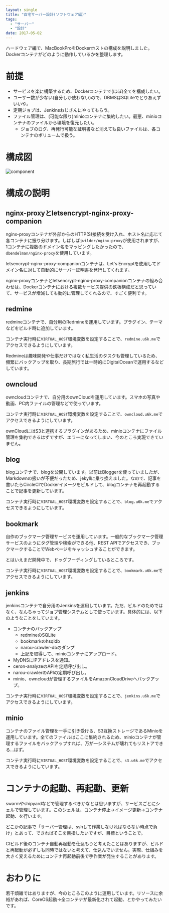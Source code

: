 ```yaml
---
layout: single
title: "自宅サーバー設計(ソフトウェア編)"
tags:
  - "サーバー"
  - "設計"
date: 2017-05-02
---
```


ハードウェア編で、MacBookProをDockerホストの構成を説明しました。Dockerコンテナがどのように動作しているかを整理します。

# 前提

- サービスを楽に構築するため、Dockerコンテナで(ほぼ)全てを構成したい。
- ユーザー数が少ない(自分しか使わない)ので、DBMSはSQLiteでとりあえずいいや。
- 定期ジョブは、Jenkinsおじさんにやってもらう。
- ファイル管理は、(可能な限り)minioコンテナに集約したい。最悪、minioコンテナのファイルから環境を復元したい。
    - ジョブのログ、再発行可能な証明書など消えても良いファイルは、各コンテナのボリュームで扱う。

# 構成図

![component](http://www.plantuml.com/plantuml/png/ZPBD3e8m3CVlFiLUeBkOUF3WYn0FOonaCbeo88XFRn5O1WxZgN_Q7_rSXgN59pIUdkFzb3dJjGQr7viEeWXegXk5bf0PRuhQec6LEohPq83QKL-mV1YiBBPJZAYgbQzOelBKW_PgSCRllw78sSK9BR7LnXE2GkN65rTWDcfF08Y_Ejpy9AK8BOkhMAJiBvMiJOBz3CNWP8-fC3EJgpwcrxKmlCXZTbu5a-tvHvFhTgT65nteK2qUVUUEphFn9suJuW0tyNNCRNIzuzQxk-ekHoBlN3Y5fHzA77i3)
<!-- http://www.plantuml.com/plantuml/uml/ZPBD3e8m3CVlFiLUeBkOUF3WYn0FOonaCbeo88XFRn5O1WxZgN_Q7_rSXgN59pIUdkFzb3dJjGQr7viEeWXegXk5bf0PRuhQec6LEohPq83QKL-mV1YiBBPJZAYgbQzOelBKW_PgSCRllw78sSK9BR7LnXE2GkN65rTWDcfF08Y_Ejpy9AK8BOkhMAJiBvMiJOBz3CNWP8-fC3EJgpwcrxKmlCXZTbu5a-tvHvFhTgT65nteK2qUVUUEphFn9suJuW0tyNNCRNIzuzQxk-ekHoBlN3Y5fHzA77i3 -->

# 構成の説明

## nginx-proxyとletsencrypt-nginx-proxy-companion

nginx-proxyコンテナが外部からのHTTP(S)接続を受け入れ、ホスト名に応じて各コンテナに振り分けます。しばしば`jwilder/nginx-proxy`が使用されますが、1コンテナに複数のドメイン名をマッピングしたかったので、`dbendelman/nginx-proxy`を使用しています。

letsencrypt-nginx-proxy-companionコンテナは、Let's Encryptを使用してドメイン名に対して自動的にサーバー証明書を発行してくれます。

nginx-proxyコンテナとletsencrypt-nginx-proxy-companionコンテナの組み合わせは、Dockerコンテナにおける複数サービス提供の鉄板構成だと思っていて、サービスが増減しても動的に管理してくれるので、すごく便利です。

## redmine

redmineコンテナで、自分用のRedmineを運用しています。プラグイン、テーマなどをビルド時に追加しています。

コンテナ実行時に`VIRTUAL_HOST`環境変数を設定することで、`redmine.u6k.me`でアクセスできるようにしています。

Redmineは趣味開発や仕事だけではなく私生活のタスクも管理しているため、頻繁にバックアップを取り、長期旅行では一時的にDigitalOceanで運用するなどしています。

## owncloud

owncloudコンテナで、自分用のownCloudを運用しています。スマホの写真や動画、PC内ファイルの管理などで使っています。

コンテナ実行時に`VIRTUAL_HOST`環境変数を設定することで、`owncloud.u6k.me`でアクセスできるようにしています。

ownCloudにはS3と連携するプラグインがあるため、minioコンテナにファイル管理を集約できるはずですが、エラーになってしまい、今のところ実現できていません。

## blog

blogコンテナで、blogを公開しています。以前はBloggerを使っていましたが、Markdownの扱いが不便だったため、jekyllに乗り換えました。なので、記事を書いたらCircleCIでDockerイメージをビルドして、blogコンテナを再起動することで記事を更新しています。

コンテナ実行時に`VIRTUAL_HOST`環境変数を設定することで、`blog.u6k.me`でアクセスできるようにしています。

## bookmark

自作のブックマーク管理サービスを運用しています。一般的なブックマーク管理サービスのようにタグ管理や検索ができる他、REST APIでアクセスでき、ブックマークすることでWebページをキャッシュすることができます。

とはいえまだ開発中で、ドッグフーディングしているところです。

コンテナ実行時に`VIRTUAL_HOST`環境変数を設定することで、`bookmark.u6k.me`でアクセスできるようにしています。

## jenkins

jenkinsコンテナで自分用のJenkinsを運用しています。ただ、ビルドのためではなく、なんちゃってジョブ管理システムとして使っています。具体的には、以下のようなことをしています。

- コンテナのバックアップ
    - redmineのSQLite
    - bookmarkのhsqldb
    - narou-crawler-dbのダンプ
    - 上記を取得して、minioコンテナにアップロード。
- MyDNSにIPアドレスを通知。
- ceron-analyzeのAPIを定期呼び出し。
- narou-crawlerのAPIの定期呼び出し。
- minio、owncloudが管理するファイルをAmazonCloudDriveへバックアップ。

コンテナ実行時に`VIRTUAL_HOST`環境変数を設定することで、`jenkins.u6k.me`でアクセスできるようにしています。

## minio

コンテナのファイル管理を一手に引き受ける、S3互換ストレージであるMinioを運用しています。全てのファイルはここに集約されるため、minioコンテナが管理するファイルをバックアップすれば、万が一システムが壊れてもリストアできる…はず。

コンテナ実行時に`VIRTUAL_HOST`環境変数を設定することで、`s3.u6k.me`でアクセスできるようにしています。

# コンテナの起動、再起動、更新

swarmやshipyardなどで管理するべきかなとは思いますが、サービスごとにシェルで管理しています。このシェルは、コンテナ停止→イメージ更新→コンテナ起動、を行います。

どこかの記事で「サーバー管理は、sshして作業しなければならない時点で負け」とあって、できればそこを目指したいですが、目標ということで。

CIビルド後のコンテナ自動再起動を仕込もうと考えたことはありますが、ビルドと再起動が必ずしも同時ではないと考えて、仕込んでいません。実際、仕組みを大きく変えるためにコンテナ再起動前後で手作業が発生することがあります。

# おわりに

若干煩雑ではありますが、今のところこのように運用しています。リソースに余裕があれば、CoreOS起動→全コンテナが最新化されて起動、とかやってみたいです。

